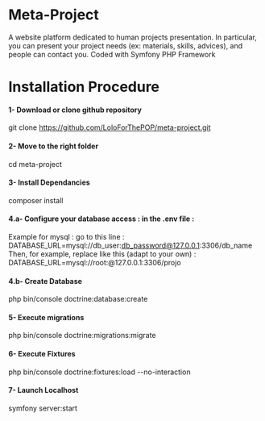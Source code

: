 # Meta-Project
A website platform dedicated to human projects presentation. In particular, you can present your project needs (ex: materials, skills, advices), and people can contact you. Coded with Symfony PHP Framework



# Installation Procedure 
	
#### 1- Download or clone github repository
git clone https://github.com/LoloForThePOP/meta-project.git

#### 2- Move to the right folder
cd meta-project

#### 3- Install Dependancies
composer install

#### 4.a- Configure your database access : in the .env file :
Example for mysql : go to this line : DATABASE_URL=mysql://db_user:db_password@127.0.0.1:3306/db_name \
Then, for example, replace like this (adapt to your own) : DATABASE_URL=mysql://root:@127.0.0.1:3306/projo

#### 4.b- Create Database
php bin/console doctrine:database:create

#### 5- Execute migrations
php bin/console doctrine:migrations:migrate

#### 6- Execute Fixtures
php bin/console doctrine:fixtures:load --no-interaction

#### 7- Launch Localhost
symfony server:start
